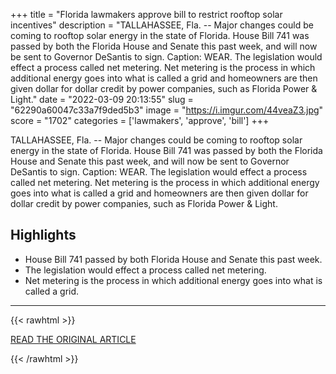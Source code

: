 +++
title = "Florida lawmakers approve bill to restrict rooftop solar incentives"
description = "TALLAHASSEE, Fla. -- Major changes could be coming to rooftop solar energy in the state of Florida. House Bill 741 was passed by both the Florida House and Senate this past week, and will now be sent to Governor DeSantis to sign. Caption: WEAR. The legislation would effect a process called net metering. Net metering is the process in which additional energy goes into what is called a grid and homeowners are then given dollar for dollar credit by power companies, such as Florida Power & Light."
date = "2022-03-09 20:13:55"
slug = "62290a60047c33a7f9ded5b3"
image = "https://i.imgur.com/44veaZ3.jpg"
score = "1702"
categories = ['lawmakers', 'approve', 'bill']
+++

TALLAHASSEE, Fla. -- Major changes could be coming to rooftop solar energy in the state of Florida. House Bill 741 was passed by both the Florida House and Senate this past week, and will now be sent to Governor DeSantis to sign. Caption: WEAR. The legislation would effect a process called net metering. Net metering is the process in which additional energy goes into what is called a grid and homeowners are then given dollar for dollar credit by power companies, such as Florida Power & Light.

## Highlights

- House Bill 741 passed by both Florida House and Senate this past week.
- The legislation would effect a process called net metering.
- Net metering is the process in which additional energy goes into what is called a grid.

---

{{< rawhtml >}}
  <p class="article-category">
    <a target="_blank" href="https://weartv.com/news/local/florida-lawmakers-approve-bill-to-restrict-rooftop-solar-incentives">READ THE ORIGINAL ARTICLE</a>
  </p>
{{< /rawhtml >}}
